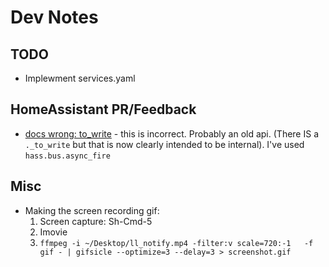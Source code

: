 # Dev Notes

## TODO
* Implewment services.yaml

## HomeAssistant PR/Feedback
* [docs wrong: to_write](https://developers.home-assistant.io/docs/frontend/extending/websocket-api) - this is incorrect. Probably an old api. (There IS a `._to_write` but that is now clearly intended to be internal). I've used `hass.bus.async_fire`

## Misc
* Making the screen recording gif:
    1. Screen capture: Sh-Cmd-5
    2. Imovie
    3. `ffmpeg -i ~/Desktop/ll_notify.mp4 -filter:v scale=720:-1   -f gif - | gifsicle --optimize=3 --delay=3 > screenshot.gif`